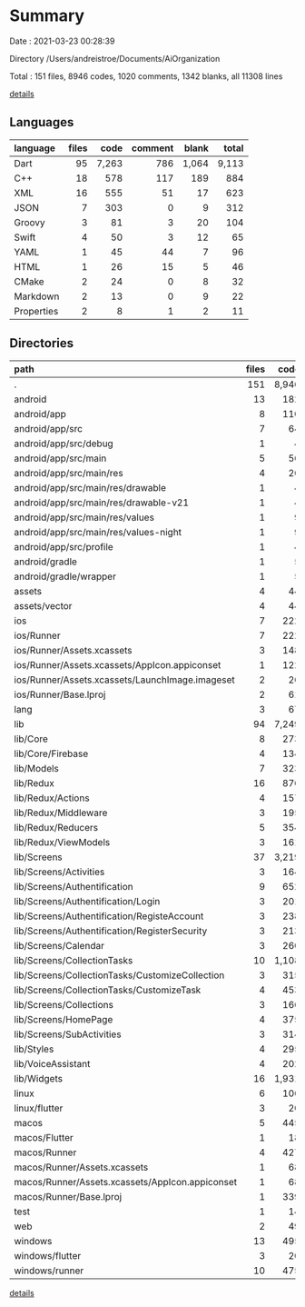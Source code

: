 # Summary

Date : 2021-03-23 00:28:39

Directory /Users/andreistroe/Documents/AiOrganization

Total : 151 files,  8946 codes, 1020 comments, 1342 blanks, all 11308 lines

[details](details.md)

## Languages
| language | files | code | comment | blank | total |
| :--- | ---: | ---: | ---: | ---: | ---: |
| Dart | 95 | 7,263 | 786 | 1,064 | 9,113 |
| C++ | 18 | 578 | 117 | 189 | 884 |
| XML | 16 | 555 | 51 | 17 | 623 |
| JSON | 7 | 303 | 0 | 9 | 312 |
| Groovy | 3 | 81 | 3 | 20 | 104 |
| Swift | 4 | 50 | 3 | 12 | 65 |
| YAML | 1 | 45 | 44 | 7 | 96 |
| HTML | 1 | 26 | 15 | 5 | 46 |
| CMake | 2 | 24 | 0 | 8 | 32 |
| Markdown | 2 | 13 | 0 | 9 | 22 |
| Properties | 2 | 8 | 1 | 2 | 11 |

## Directories
| path | files | code | comment | blank | total |
| :--- | ---: | ---: | ---: | ---: | ---: |
| . | 151 | 8,946 | 1,020 | 1,342 | 11,308 |
| android | 13 | 182 | 53 | 32 | 267 |
| android/app | 8 | 110 | 52 | 20 | 182 |
| android/app/src | 7 | 64 | 49 | 9 | 122 |
| android/app/src/debug | 1 | 4 | 3 | 1 | 8 |
| android/app/src/main | 5 | 56 | 43 | 7 | 106 |
| android/app/src/main/res | 4 | 26 | 32 | 6 | 64 |
| android/app/src/main/res/drawable | 1 | 4 | 7 | 2 | 13 |
| android/app/src/main/res/drawable-v21 | 1 | 4 | 7 | 2 | 13 |
| android/app/src/main/res/values | 1 | 9 | 9 | 1 | 19 |
| android/app/src/main/res/values-night | 1 | 9 | 9 | 1 | 19 |
| android/app/src/profile | 1 | 4 | 3 | 1 | 8 |
| android/gradle | 1 | 5 | 1 | 1 | 7 |
| android/gradle/wrapper | 1 | 5 | 1 | 1 | 7 |
| assets | 4 | 44 | 0 | 4 | 48 |
| assets/vector | 4 | 44 | 0 | 4 | 48 |
| ios | 7 | 222 | 2 | 9 | 233 |
| ios/Runner | 7 | 222 | 2 | 9 | 233 |
| ios/Runner/Assets.xcassets | 3 | 148 | 0 | 4 | 152 |
| ios/Runner/Assets.xcassets/AppIcon.appiconset | 1 | 122 | 0 | 1 | 123 |
| ios/Runner/Assets.xcassets/LaunchImage.imageset | 2 | 26 | 0 | 3 | 29 |
| ios/Runner/Base.lproj | 2 | 61 | 2 | 2 | 65 |
| lang | 3 | 67 | 0 | 5 | 72 |
| lib | 94 | 7,249 | 776 | 1,057 | 9,082 |
| lib/Core | 8 | 273 | 34 | 70 | 377 |
| lib/Core/Firebase | 4 | 134 | 30 | 35 | 199 |
| lib/Models | 7 | 323 | 8 | 58 | 389 |
| lib/Redux | 16 | 876 | 183 | 289 | 1,348 |
| lib/Redux/Actions | 4 | 157 | 1 | 71 | 229 |
| lib/Redux/Middleware | 3 | 195 | 13 | 45 | 253 |
| lib/Redux/Reducers | 5 | 354 | 168 | 138 | 660 |
| lib/Redux/ViewModels | 3 | 161 | 0 | 32 | 193 |
| lib/Screens | 37 | 3,219 | 138 | 364 | 3,721 |
| lib/Screens/Activities | 3 | 164 | 4 | 13 | 181 |
| lib/Screens/Authentification | 9 | 652 | 10 | 47 | 709 |
| lib/Screens/Authentification/Login | 3 | 201 | 0 | 13 | 214 |
| lib/Screens/Authentification/RegisteAccount | 3 | 238 | 9 | 20 | 267 |
| lib/Screens/Authentification/RegisterSecurity | 3 | 213 | 1 | 14 | 228 |
| lib/Screens/Calendar | 3 | 260 | 21 | 40 | 321 |
| lib/Screens/CollectionTasks | 10 | 1,108 | 45 | 140 | 1,293 |
| lib/Screens/CollectionTasks/CustomizeCollection | 3 | 315 | 9 | 40 | 364 |
| lib/Screens/CollectionTasks/CustomizeTask | 4 | 453 | 28 | 61 | 542 |
| lib/Screens/Collections | 3 | 166 | 2 | 14 | 182 |
| lib/Screens/HomePage | 4 | 375 | 26 | 44 | 445 |
| lib/Screens/SubActivities | 3 | 314 | 26 | 45 | 385 |
| lib/Styles | 4 | 295 | 4 | 38 | 337 |
| lib/VoiceAssistant | 4 | 202 | 0 | 28 | 230 |
| lib/Widgets | 16 | 1,931 | 399 | 190 | 2,520 |
| linux | 6 | 106 | 25 | 40 | 171 |
| linux/flutter | 3 | 20 | 7 | 13 | 40 |
| macos | 5 | 445 | 3 | 12 | 460 |
| macos/Flutter | 1 | 18 | 3 | 4 | 25 |
| macos/Runner | 4 | 427 | 0 | 8 | 435 |
| macos/Runner/Assets.xcassets | 1 | 68 | 0 | 1 | 69 |
| macos/Runner/Assets.xcassets/AppIcon.appiconset | 1 | 68 | 0 | 1 | 69 |
| macos/Runner/Base.lproj | 1 | 339 | 0 | 1 | 340 |
| test | 1 | 14 | 10 | 7 | 31 |
| web | 2 | 49 | 15 | 6 | 70 |
| windows | 13 | 495 | 92 | 156 | 743 |
| windows/flutter | 3 | 20 | 7 | 13 | 40 |
| windows/runner | 10 | 475 | 85 | 143 | 703 |

[details](details.md)